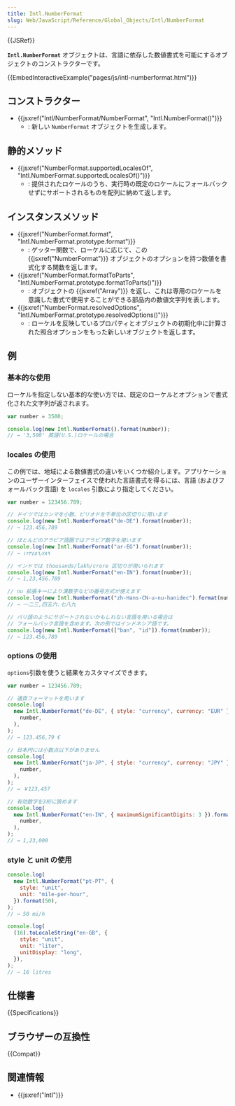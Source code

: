 ```yaml
---
title: Intl.NumberFormat
slug: Web/JavaScript/Reference/Global_Objects/Intl/NumberFormat
---
```


{{JSRef}}

**`Intl.NumberFormat`** オブジェクトは、言語に依存した数値書式を可能にするオブジェクトのコンストラクターです。

{{EmbedInteractiveExample("pages/js/intl-numberformat.html")}}

## コンストラクター

- {{jsxref("Intl/NumberFormat/NumberFormat", "Intl.NumberFormat()")}}
  - : 新しい `NumberFormat` オブジェクトを生成します。

## 静的メソッド

- {{jsxref("NumberFormat.supportedLocalesOf", "Intl.NumberFormat.supportedLocalesOf()")}}
  - : 提供されたロケールのうち、実行時の既定のロケールにフォールバックせずにサポートされるものを配列に納めて返します。

## インスタンスメソッド

- {{jsxref("NumberFormat.format", "Intl.NumberFormat.prototype.format")}}
  - : ゲッター関数で、ローケルに応じて、この {{jsxref("NumberFormat")}} オブジェクトのオプションを持つ数値を書式化する関数を返します。
- {{jsxref("NumberFormat.formatToParts", "Intl.NumberFormat.prototype.formatToParts()")}}
  - : オブジェクトの {{jsxref("Array")}} を返し、これは専用のロケールを意識した書式で使用することができる部品内の数値文字列を表します。
- {{jsxref("NumberFormat.resolvedOptions", "Intl.NumberFormat.prototype.resolvedOptions()")}}
  - : ローケルを反映しているプロパティとオブジェクトの初期化中に計算された照合オプションをもった新しいオブジェクトを返します。

## 例

### 基本的な使用

ローケルを指定しない基本的な使い方では、既定のローケルとオプションで書式化された文字列が返されます。

```js
var number = 3500;

console.log(new Intl.NumberFormat().format(number));
// → '3,500' 英語(U.S.)ロケールの場合
```

### locales の使用

この例では、地域による数値書式の違いをいくつか紹介します。アプリケーションのユーザーインターフェイスで使われた言語書式を得るには、言語 (およびフォールバック言語) を `locales` 引数により指定してください。

```js
var number = 123456.789;

// ドイツではカンマを小数、ピリオドを千単位の区切りに用います
console.log(new Intl.NumberFormat("de-DE").format(number));
// → 123.456,789

// ほとんどのアラビア語圏ではアラビア数字を用います
console.log(new Intl.NumberFormat("ar-EG").format(number));
// → ١٢٣٤٥٦٫٧٨٩

// インドでは thousands/lakh/crore 区切りが用いられます
console.log(new Intl.NumberFormat("en-IN").format(number));
// → 1,23,456.789

// nu 拡張キーにより漢数字などの番号方式が使えます
console.log(new Intl.NumberFormat("zh-Hans-CN-u-nu-hanidec").format(number));
// → 一二三,四五六.七八九

// バリ語のようにサポートされないかもしれない言語を用いる場合は
// フォールバック言語を含めます。次の例ではインドネシア語です。
console.log(new Intl.NumberFormat(["ban", "id"]).format(number));
// → 123.456,789
```

### options の使用

`options`引数を使うと結果をカスタマイズできます。

```js
var number = 123456.789;

// 通貨フォーマットを用います
console.log(
  new Intl.NumberFormat("de-DE", { style: "currency", currency: "EUR" }).format(
    number,
  ),
);
// → 123.456,79 €

// 日本円には小数点以下がありません
console.log(
  new Intl.NumberFormat("ja-JP", { style: "currency", currency: "JPY" }).format(
    number,
  ),
);
// → ￥123,457

// 有効数字を3桁に狭めます
console.log(
  new Intl.NumberFormat("en-IN", { maximumSignificantDigits: 3 }).format(
    number,
  ),
);
// → 1,23,000
```

### style と unit の使用

```js
console.log(
  new Intl.NumberFormat("pt-PT", {
    style: "unit",
    unit: "mile-per-hour",
  }).format(50),
);
// → 50 mi/h

console.log(
  (16).toLocaleString("en-GB", {
    style: "unit",
    unit: "liter",
    unitDisplay: "long",
  }),
);
// → 16 litres
```

## 仕様書

{{Specifications}}

## ブラウザーの互換性

{{Compat}}

## 関連情報

- {{jsxref("Intl")}}
